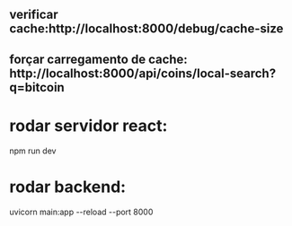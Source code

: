 
## verificar cache:http://localhost:8000/debug/cache-size

## forçar carregamento de cache: http://localhost:8000/api/coins/local-search?q=bitcoin

# rodar servidor react:
npm run dev

# rodar backend:
uvicorn main:app --reload --port 8000